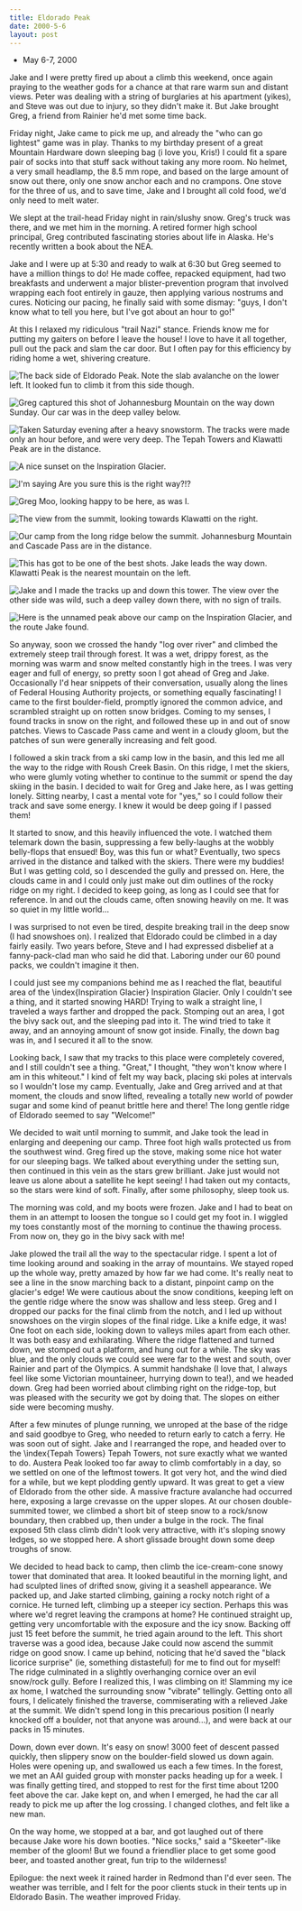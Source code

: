 ```yaml
---
title: Eldorado Peak
date: 2000-5-6
layout: post
---
```


* May 6-7, 2000

Jake and I were pretty fired up about a climb this weekend, once again praying
to the weather gods for a chance at that rare warm sun and distant views.  Peter
was dealing with a string of burglaries at his apartment (yikes), and Steve was
out due to injury, so they didn't make it. But Jake brought Greg, a friend from
Rainier he'd met some time back.


Friday night, Jake came to pick me up, and already the "who can go lightest"
game was in play. Thanks to my birthday present of a great Mountain Hardware
down sleeping bag (i love you, Kris!) I could fit a spare pair of socks into
that stuff sack without taking any more room. No helmet, a very small headlamp,
the 8.5 mm rope, and based on the large amount of snow out there, only one
snow anchor each and no crampons. One stove for the three of us, and to save
time, Jake and I brought all cold food, we'd only need to melt water.


We slept at the trail-head Friday night in rain/slushy snow. Greg's truck was
there, and we met him in the morning. A retired former high school principal,
Greg contributed fascinating stories about life in Alaska. He's recently written
a book about the NEA.


Jake and I were up at 5:30 and ready to walk at 6:30 but Greg seemed to have a
million things to do! He made coffee, repacked equipment, had two breakfasts and
underwent a major blister-prevention program that involved wrapping each foot
entirely in gauze, then applying various nostrums and cures. Noticing our
pacing, he finally said with some dismay: "guys, I don't know what to tell you
here, but I've got about an hour to go!"


At this I relaxed my ridiculous "trail Nazi" stance. Friends know me for putting my gaiters on before
I leave the house! I love to have it all together, pull out the pack and slam
the car door. But I often pay for this efficiency by riding home a wet, shivering
creature.


![The back side of Eldorado Peak. Note the slab avalanche on the lower left. It looked fun to climb it from this side though.](images/eldoback.jpg)

![Greg captured this shot of Johannesburg Mountain on the way down Sunday. Our car was in the deep valley below.](images/johanna.jpg)

![Taken Saturday evening after a heavy snowstorm. The tracks were made only an hour before, and were very deep. The Tepah Towers and Klawatti Peak are in the distance.](images/inspgla.jpg)

![A nice sunset on the Inspiration Glacier.](images/downsune.jpg)

![I'm saying Are you sure this is the right way?!?](images/meridgee.jpg)

![Greg Moo, looking happy to be here, as was I.](images/topgreg.jpg)

![The view from the summit, looking towards Klawatti on the right.](images/overklawa.jpg)

![Our camp from the long ridge below the summit. Johannesburg Mountain and Cascade Pass are in the distance.](images/hield.jpg)

![This has got to be one of the best shots. Jake leads the way down. Klawatti Peak is the nearest mountain on the left.](images/downgreg.jpg)

![Jake and I made the tracks up and down this tower. The view over the other side was wild, such a deep valley down there, with no sign of trails.](images/tepahp.jpg)

![Here is the unnamed peak above our camp on the Inspiration Glacier, and the route Jake found.](images/eldother.jpg)


So anyway, soon we crossed the handy "log over river" and climbed
the extremely steep trail through forest. It was a wet, drippy forest,
as the morning was warm and snow melted constantly high in the
trees. I was very eager and full of energy, so pretty soon I got ahead
of Greg and Jake. Occasionally I'd hear snippets of their
conversation, usually along the lines of Federal Housing Authority
projects, or something equally fascinating! I came to the first
boulder-field, promptly ignored the common advice, and scrambled
straight up on rotten snow bridges.  Coming to my senses, I found
tracks in snow on the right, and followed these up in and out of snow
patches. Views to Cascade Pass came and went in a cloudy gloom, but
the patches of sun were generally increasing and felt good.


I followed a skin track from a ski camp low in the basin, and this led
me all the way to the ridge with Roush Creek Basin. On this ridge, I
met the skiers, who were glumly voting whether to continue to the
summit or spend the day skiing in the basin. I decided to wait for
Greg and Jake here, as I was getting lonely. Sitting nearby, I cast a
mental vote for "yes," so I could follow their track and save some
energy. I knew it would be deep going if I passed them!


It started to snow, and this heavily influenced the vote. I watched
them telemark down the basin, suppressing a few belly-laughs at the
wobbly belly-flops that ensued!  Boy, was this fun or what? Eventually,
two specs arrived in the distance and talked with the skiers. There
were my buddies! But I was getting cold, so I descended the gully and
pressed on. Here, the clouds came in and I could only just make out
dim outlines of the rocky ridge on my right. I decided to keep going,
as long as I could see that for reference. In and out the clouds came,
often snowing heavily on me. It was so quiet in my little world...


I was surprised to not even be tired, despite breaking trail in the
deep snow (I had snowshoes on). I realized that Eldorado could be
climbed in a day fairly easily.  Two years before, Steve and I had
expressed disbelief at a fanny-pack-clad man who said he did
that. Laboring under our 60 pound packs, we couldn't imagine it then.


I could just see my companions behind me as I reached the flat,
beautiful area of the \index{Inspiration Glacier} 
Inspiration Glacier. Only I couldn't see a
thing, and it started snowing HARD!  Trying to walk a straight line, I
traveled a ways farther and dropped the pack.  Stomping out an area, I
got the bivy sack out, and the sleeping pad into it. The wind tried to
take it away, and an annoying amount of snow got inside. Finally, the
down bag was in, and I secured it all to the snow.


Looking back, I saw that my tracks to this place were completely
covered, and I still couldn't see a thing. "Great," I thought,
"they won't know where I am in this whiteout." I kind of felt my way
back, placing ski poles at intervals so I wouldn't lose my
camp. Eventually, Jake and Greg arrived and at that moment, the clouds
and snow lifted, revealing a totally new world of powder sugar and
some kind of peanut brittle here and there! The long gentle ridge of
Eldorado seemed to say "Welcome!"


We decided to wait until morning to summit, and Jake took the lead in
enlarging and deepening our camp. Three foot high walls protected us
from the southwest wind. Greg fired up the stove, making some nice hot
water for our sleeping bags.  We talked about everything under the
setting sun, then continued in this vein as the stars grew
brilliant. Jake just would not leave us alone about a satellite he
kept seeing! I had taken out my contacts, so the stars were kind of
soft.  Finally, after some philosophy, sleep took us.

The morning was cold, and my boots were frozen. Jake and I had to beat
on them in an attempt to loosen the tongue so I could get my foot
in. I wiggled my toes constantly most of the morning to continue the
thawing process. From now on, they go in the bivy sack with me!


Jake plowed the trail all the way to the spectacular ridge. I spent a
lot of time looking around and soaking in the array of mountains. We
stayed roped up the whole way, pretty amazed by how far we had
come. It's really neat to see a line in the snow marching back to a
distant, pinpoint camp on the glacier's edge! We were cautious about
the snow conditions, keeping left on the gentle ridge where the snow
was shallow and less steep. Greg and I dropped our packs for the final
climb from the notch, and I led up without snowshoes on the virgin
slopes of the final ridge. Like a knife edge, it was! One foot on each
side, looking down to valleys miles apart from each other. It was both
easy and exhilarating.  Where the ridge flattened and turned down, we
stomped out a platform, and hung out for a while. The sky was blue,
and the only clouds we could see were far to the west and south, over
Rainier and part of the Olympics. A summit handshake (I love that, I
always feel like some Victorian mountaineer, hurrying down to tea!),
and we headed down. Greg had been worried about climbing right on the
ridge-top, but was pleased with the security we got by doing that. The
slopes on either side were becoming mushy.


After a few minutes of plunge running, we unroped at the base of the
ridge and said goodbye to Greg, who needed to return early to catch a
ferry. He was soon out of sight. Jake and I rearranged the rope, and
headed over to the \index{Tepah Towers}
Tepah Towers, not sure exactly what we wanted to
do. Austera Peak looked too far away to climb comfortably in a day, so
we settled on one of the leftmost towers. It got very hot, and the
wind died for a while, but we kept plodding gently upward. It was
great to get a view of Eldorado from the other side. A massive
fracture avalanche had occurred here, exposing a large crevasse on the
upper slopes.  At our chosen double-summited tower, we climbed a short
bit of steep snow to a rock/snow boundary, then crabbed up, then under
a bulge in the rock. The final exposed 5th class climb didn't look
very attractive, with it's sloping snowy ledges, so we stopped here. A
short glissade brought down some deep troughs of snow.


We decided to head back to camp, then climb the ice-cream-cone snowy
tower that dominated that area. It looked beautiful in the morning
light, and had sculpted lines of drifted snow, giving it a seashell
appearance. We packed up, and Jake started climbing, gaining a rocky
notch right of a cornice.  He turned left, climbing up a steeper icy
section. Perhaps this was where we'd regret leaving the crampons at
home? He continued straight up, getting very uncomfortable with the
exposure and the icy snow. Backing off just 15 feet before the summit,
he tried again around to the left. This short traverse was a good
idea, because Jake could now ascend the summit ridge on good snow. I
came up behind, noticing that he'd saved the "black licorice
surprise" (ie, something distasteful) for me to find out for myself!
The ridge culminated in a slightly overhanging cornice over an evil
snow/rock gully. Before I realized this, I was climbing on it!
Slamming my ice ax home, I watched the surrounding snow "vibrate"
tellingly. Getting onto all fours, I delicately finished the traverse,
commiserating with a relieved Jake at the summit. We didn't spend long
in this precarious position (I nearly knocked off a boulder, not that
anyone was around...), and were back at our packs in 15 minutes.


Down, down ever down. It's easy on snow! 3000 feet of descent passed
quickly, then slippery snow on the boulder-field slowed us down
again. Holes were opening up, and swallowed us each a few times. In
the forest, we met an AAI guided group with monster packs heading up
for a week. I was finally getting tired, and stopped to rest for the
first time about 1200 feet above the car. Jake kept on, and when I
emerged, he had the car all ready to pick me up after the log
crossing. I changed clothes, and felt like a new man.


On the way home, we stopped at a bar, and got laughed out of there
because Jake wore his down booties. "Nice socks," said a
"Skeeter"-like member of the gloom!  But we found a friendlier place
to get some good beer, and toasted another great, fun trip to the
wilderness!


Epilogue: the next week it rained harder in Redmond than I'd ever
seen. The weather was terrible, and I felt for the poor clients stuck
in their tents up in Eldorado Basin. The weather improved Friday.



